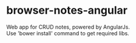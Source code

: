 browser-notes-angular
===============
Web app for CRUD notes, powered by AngularJs.  
Use 'bower install' command to get required libs. 
